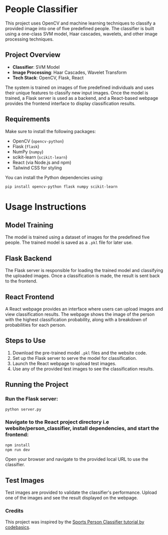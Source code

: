 # People Classifier

This project uses OpenCV and machine learning techniques to classify a provided image into one of five predefined people. The classifier is built using a one-class SVM model, Haar cascades, wavelets, and other image processing techniques.

## Project Overview

- **Classifier**: SVM Model
- **Image Processing**: Haar Cascades, Wavelet Transform
- **Tech Stack**: OpenCV, Flask, React

The system is trained on images of five predefined individuals and uses their unique features to classify new input images. Once the model is trained, a Flask server is used as a backend, and a React-based webpage provides the frontend interface to display classification results.

## Requirements

Make sure to install the following packages:

- OpenCV (`opencv-python`)
- Flask (`flask`)
- NumPy (`numpy`)
- scikit-learn (`scikit-learn`)
- React (via Node.js and npm)
- Tailwind CSS for styling

You can install the Python dependencies using:
```bash
pip install opencv-python flask numpy scikit-learn
```
# Usage Instructions

## Model Training
The model is trained using a dataset of images for the predefined five people. The trained model is saved as a `.pkl` file for later use.

## Flask Backend
The Flask server is responsible for loading the trained model and classifying the uploaded images. Once a classification is made, the result is sent back to the frontend.

## React Frontend
A React webpage provides an interface where users can upload images and view classification results. The webpage shows the image of the person with the highest classification probability, along with a breakdown of probabilities for each person.

## Steps to Use
1. Download the pre-trained model `.pkl` files and the website code.
2. Set up the Flask server to serve the model for classification.
3. Launch the React webpage to upload test images.
4. Use any of the provided test images to see the classification results.

## Running the Project

### Run the Flask server:

```bash
python server.py
```
### Navigate to the React project directory i.e website/person_classifier, install dependencies, and start the frontend:

```bash
npm install
npm run dev
```
Open your browser and navigate to the provided local URL to use the classifier.

## Test Images
Test images are provided to validate the classifier's performance. Upload one of the images and see the result displayed on the webpage.

### Credits
This project was inspired by the [Sports Person Classifier tutorial by codebasics](https://github.com/codebasics/py/tree/master/DataScience/CelebrityFaceRecognition).

